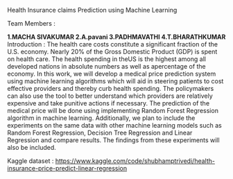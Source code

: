 Health Insurance claims Prediction using Machine Learning

Team Members :

**1.MACHA SIVAKUMAR
  2.A.pavani
  3.PADHMAVATHI
  4.T.BHARATHKUMAR**
Introduction : The health care costs constitute a significant fraction of the U.S. economy. Nearly 20% of the Gross Domestic Product (GDP) is spent on health care. The health spending in theUS is the highest among all developed nations in absolute numbers as well as apercentage of the economy. In this work, we will develop a medical price prediction system using machine learning algorithms which will aid in steering patients to cost effective providers and thereby curb health spending. The policymakers can also use the tool to better understand which providers are relatively expensive and take punitive actions if necessary. The prediction of the medical price will be done using implementing Random Forest Regression algorithm in machine learning. Additionally, we plan to include the experiments on the same data with other machine learning models such as Random Forest Regression, Decision Tree Regression and Linear Regression and compare results. The findings from these experiments will also be included.

Kaggle dataset : https://www.kaggle.com/code/shubhamptrivedi/health-insurance-price-predict-linear-regression
